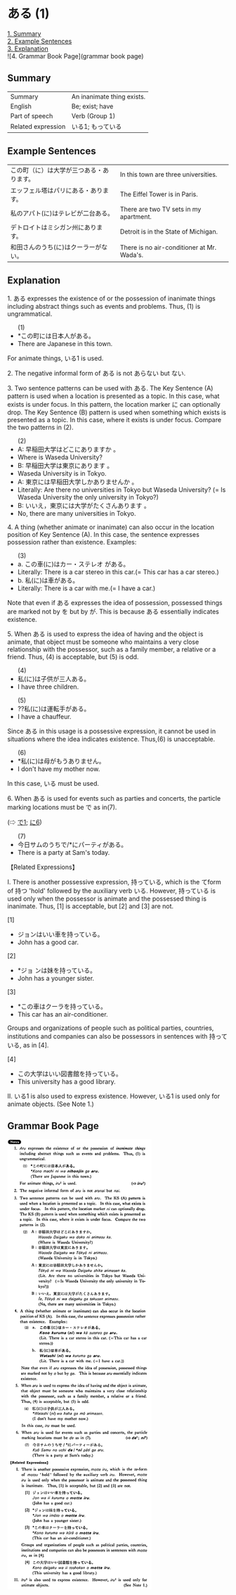 # ある (1)

[1. Summary](#summary)<br>
[2. Example Sentences](#example-sentences)<br>
[3. Explanation](#explanation)<br>
![4. Grammar Book Page](grammar book page)<br>


## Summary

<table><tr>   <td>Summary</td>   <td>An inanimate thing exists.</td></tr><tr>   <td>English</td>   <td>Be; exist; have</td></tr><tr>   <td>Part of speech</td>   <td>Verb (Group 1)</td></tr><tr>   <td>Related expression</td>   <td>いる1; もっている</td></tr></table>

## Example Sentences

<table><tr>   <td>この町（に）は大学が三つある・あります。</td>   <td>In this town are three universities.</td></tr><tr>   <td>エッフェル塔はパリにある・あります。</td>   <td>The Eiffel Tower is in Paris.</td></tr><tr>   <td>私のアパト(に)はテレビが二台ある。</td>   <td>There are two TV sets in my apartment.</td></tr><tr>   <td>デトロイトはミシガン州にあります。</td>   <td>Detroit is in the State of Michigan.</td></tr><tr>   <td>和田さんのうち(に)はクーラーがない。</td>   <td>There is no air-conditioner at Mr. Wada's.</td></tr></table>

## Explanation

<p>1. <span class="cloze">ある</span> expresses the existence of or the possession of inanimate things including abstract things such as events and problems. Thus, (1) is ungrammatical.</p>  <ul>(1) <li>*この町には日本人が<span class="cloze">ある</span>。</li> <li>There are Japanese in this town.</li> </ul>  <p>For animate things, いる1 is used.  <p>2. The negative informal form of <span class="cloze">ある</span> is not あらない but <span class="cloze">ない</span>.  <p>3. Two sentence patterns can be used with <span class="cloze">ある</span>. The Key Sentence (A) pattern is used when a location is presented as a topic. In this case, what exists is under focus. In this pattern, the location marker に can optionally drop. The Key Sentence (B) pattern is used when something which exists is presented as a topic. In this case, where it exists is under focus. Compare the two patterns in (2).</p>  <ul>(2) <li>A: 早稲田大学はどこに<span class="cloze">あります</span>か 。</li> <li>Where is Waseda University?</li> <div class="divide"></div> <li>B: 早稲田大学は東京に<span class="cloze">ありま</span>す 。</li> <li>Waseda University is in Tokyo.</li> <div class="divide"></div> <li>A: 東京には早稲田大学しか<span class="cloze">ありません</span>か 。</li> <li>Literally: Are there no universities in Tokyo but Waseda University? (= Is Waseda University the only university in Tokyo?)</li> <div class="divide"></div> <li>B: いいえ，東京には大学がたくさん<span class="cloze">あります</span> 。</li> <li>No, there are many universities in Tokyo.</li> </ul>  <p>4. A thing (whether animate or inanimate) can also occur in the location position of Key Sentence (A). In this case, the sentence expresses possession rather than existence. Examples:</p>  <ul>(3) <li>a. この車(に)はカー・ステレオ が<span class="cloze">ある</span>。</li> <li>Literally: There is a car stereo in this car.(= This car has a car stereo.)</li> <div class="divide"></div> <li>b. 私(に)は車が<span class="cloze">ある</span>。</li> <li>Literally: There is a car with me.(= I have a car.)</li> </ul>  <p>Note that even if <span class="cloze">ある</span> expresses the idea of possession, possessed things are marked not by を but by が. This is because <span class="cloze">ある</span> essentially indicates existence.</p>  <p>5. When <span class="cloze">ある</span> is used to express the idea of having and the object is animate, that object must be someone who maintains a very close relationship with the possessor, such as a family member, a relative or a friend. Thus, (4) is acceptable, but (5) is odd.</p>  <ul>(4) <li>私(に)は子供が三人<span class="cloze">ある</span>。</li> <li>I have three children.</li> </ul>  <ul>(5) <li>??私(に)は運転手が<span class="cloze">ある</span>。</li> <li>I have a chauffeur.</li> </ul>  <p>Since <span class="cloze">ある</span> in this usage is a possessive expression, it cannot be used in situations where the idea indicates existence. Thus,(6) is unacceptable.</p>  <ul>(6) <li>*私(に)は母がもう<span class="cloze">ありません</span>。</li> <li>I don't have my mother now.</li> </ul>  <p>In this case, いる must be used.</p>  <p>6. When <span class="cloze">ある</span> is used for events such as parties and concerts, the particle marking locations must be で as in(7). </p>  <p>(⇨ <a href="#㊦ で (1)">で1</a>; <a href="#㊦ に (6)">に6</a>)</p>  <ul>(7) <li>今日サムのうちで/*にパーティが<span class="cloze">ある</span>。</li> <li>There is a party at Sam's today.</li> </ul>  <p>【Related Expressions】</p>  <p>I. There is another possessive expression, 持っている, which is the てform of 持つ 'hold' followed by the auxiliary verb いる. However, 持っている is used only when the possessor is animate and the possessed thing is inanimate. Thus, [1] is acceptable, but [2] and [3] are not.</p>  <p>[1] </p> <ul> <li>ジョンはいい車を持っている。</li> <li>John has a good car.</li> </ul>  <p>[2] </p> <ul> <li>*ジョ ンは妹を持っている。</li> <li>John has a younger sister.</li> </ul>  <p>[3] </p> <ul> <li>*この車はクーラを持っている。</li> <li>This car has an air-conditioner.</li> </ul>  <p>Groups and organizations of people such as political parties, countries, institutions and companies can also be possessors in sentences with 持っている, as in [4].</p>  <p>[4] </p> <ul> <li>この大学はいい図書館を持っている。</li> <li>This university has a good library.</li> </ul>  <p>II. いる1 is also used to express existence. However, いる1 is used only for animate objects. (See Note 1.)</p>

## Grammar Book Page

![](../img/Basicある1.png)

